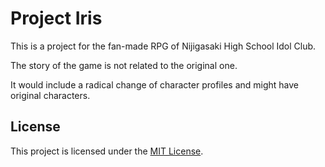 # Project Iris

This is a project for the fan-made RPG of Nijigasaki High School Idol Club.

The story of the game is not related to the original one.

It would include a radical change of character profiles and might have original characters.

## License

This project is licensed under the [MIT License](LICENSE).
